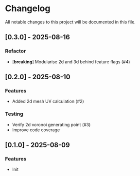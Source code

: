 # Changelog

All notable changes to this project will be documented in this file.

## [0.3.0] - 2025-08-16

### Refactor

- [**breaking**] Modularise 2d and 3d behind feature flags (#4)

## [0.2.0] - 2025-08-10

### Features

- Added 2d mesh UV calculation (#2)

### Testing

- Verify 2d voronoi generating point (#3)
- Improve code coverage

## [0.1.0] - 2025-08-09

### Features

- Init

<!-- generated by git-cliff -->
